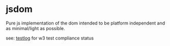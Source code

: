 # jsdom

Pure js implementation of the dom intended to be platform independent and as minimal/light as possible.

see: [testlog][] for w3 test compliance status

  [testlog]: http://github.com/tmpvar/jsdom/blob/master/test/testlog.txt
